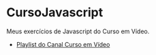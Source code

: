 # CursoJavascript
Meus exercícios de Javascript do Curso em Vídeo.
- [Playlist do Canal Curso em Vídeo](https://www.youtube.com/playlist?list=PLHz_AreHm4dlsK3Nr9GVvXCbpQyHQl1o1)
